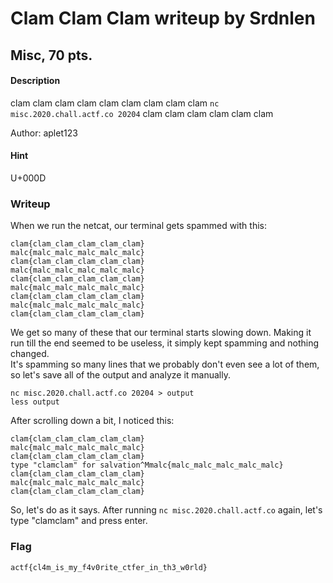 # Clam Clam Clam writeup by Srdnlen
## Misc, 70 pts.

#### Description
clam clam clam clam clam clam clam clam clam `nc misc.2020.chall.actf.co 20204` clam clam clam clam clam clam

Author: aplet123

#### Hint
U+000D

### Writeup
When we run the netcat, our terminal gets spammed with this:
```
clam{clam_clam_clam_clam_clam}
malc{malc_malc_malc_malc_malc}
clam{clam_clam_clam_clam_clam}
malc{malc_malc_malc_malc_malc}
clam{clam_clam_clam_clam_clam}
malc{malc_malc_malc_malc_malc}
clam{clam_clam_clam_clam_clam}
malc{malc_malc_malc_malc_malc}
clam{clam_clam_clam_clam_clam}
```

We get so many of these that our terminal starts slowing down. Making it run till the end seemed to be useless, it simply kept spamming and nothing changed.<br>
It's spamming so many lines that we probably don't even see a lot of them, so let's save all of the output and analyze it manually.<br>
```
nc misc.2020.chall.actf.co 20204 > output
less output
```
After scrolling down a bit, I noticed this:
```
clam{clam_clam_clam_clam_clam}
malc{malc_malc_malc_malc_malc}
clam{clam_clam_clam_clam_clam}
type "clamclam" for salvation^Mmalc{malc_malc_malc_malc_malc}
clam{clam_clam_clam_clam_clam}
malc{malc_malc_malc_malc_malc}
clam{clam_clam_clam_clam_clam}
```

So, let's do as it says. After running `nc misc.2020.chall.actf.co` again, let's type "clamclam" and press enter.<br>

### Flag
`actf{cl4m_is_my_f4v0rite_ctfer_in_th3_w0rld}`

